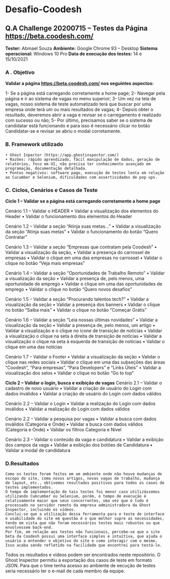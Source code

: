 # Desafio-Coodesh



## Q.A Challenge 20200715 – Testes da Página https://beta.coodesh.com/

**Tester:** Abmael Souza
**Ambiente:** Google Chrome 93 – Desktop 
**Sistema operacional:** Windows 10 Pro 
**Data de execução dos testes:** 14 e 15/10/2021

### A . Objetivo
**Validar a página https://beta.coodesh.com/ nos seguintes aspectos:**

1- Se a página está carregando corretamente a home page;
2- Navegar pela página e ir ao sistema de vagas no menu superior;
3- Um vez na tela de vagas, nosso sistema de teste automatizado terá que buscar por uma empresa onde terá um ou mais resultados de vagas;
4- Depois obter o resultado, deveremos abrir a vaga e revisar se o carregamento é realizado com sucesso ou não;
5- Por último, precisamos saber se o sistema de candidatar está funcionando e para isso é necessário clicar no botão Candidatar-se e revisar se abriu o modal corretamente.


### B. Framework utilizado
    • Ghost Inpector (https://app.ghostinspector.com/)
    • Razões: rápido aprendizado, fácil manipulação de dados, geração de relatórios, foco em UI, não precisa ter conhecimento avançado em programação, documentação detalhada.
    • Pontos negativos: software pago, execução de testes lenta em relação ao Cucumber e Selenium, dificuldades com assertividades de pop ups. 

### C. Ciclos, Cenários e Casos de Teste

**Ciclo 1 – Validar se a página está carregando corretamente a home page**

Cenário 1.1 – Validar o HEADER
    • Validar a visualização dos elementos do Header
    • Validar o funcionamento dos elementos do Header

Cenário 1.2 – Validar a seção “Atinja suas metas...”
    • Validar a visualização da seção “Atinja suas metas”
    • Validar o funcionamento do botão “Quero Contratar”

Cenário 1.3 – Validar a seção “Empresas que contratam pela Coodesh”
    • Validar a visualização da seção, 
    • Validar a presença do carrossel de empresas 
    • Validar o clique em uma das empresas no carrossel
    • Validar o clique no botão “Veja mais empresas”

Cenário 1.4 – Validar a seção “Oportunidades de Trabalho Remoto”
    • Validar a visualização da seção
    • Validar a presença de, pelo menos, uma oportunidade de emprego 
    • Validar o clique em uma das oportunidades de emprego 
    • Validar o clique no botão “Quero novos desafios”

Cenário 1.5 – Validar a seção “Procurando talentos tech?”
    • Validar a visualização da seção
    • Validar a presença dos banners
    • Validar o clique no botão “Saiba mais” 
    • Validar o clique no botão “Começar Grátis”

Cenário 1.6 – Validar a seção “Leia nossas últimas novidades”
    • Validar a visualização da seção
    • Validar a presença de, pelo menos, um artigo
    • Validar a visualização e o clique no ícone de transição de notícias 
    • Validar a visualização o clique na seta à direita de transição de notícias 
    • Validar a visualização o clique na seta à esquerda de transição de notícias 
    • Validar o clique em uma das notícias

Cenário 1.7 – Validar o Footer
    • Validar a visualização da seção
    • Validar o clique nas redes sociais 
    • Validar o clique em uma das subseções das áreas “Coodesh”, “Para empresas”, “Para Developers” e “Links Úteis”
    • Validar a visualização dos selos 
    • Validar o clique no botão “Go to top”


**Ciclo 2 – Validar o login, busca e exibição de vagas**
Cenário 2.1 – Validar o cadastro de novo usuário
    • Validar a criação de usuário do Login com dados inválidos
    • Validar a criação de usuário do Login com dados válidos

Cenário 2.2 – Validar o Login
    • Validar a realização do Login com dados inválidos
    • Validar a realização do Login com dados válidos

Cenário 2.2 – Validar a pesquisa por vagas
    • Validar a busca com dados inválidos (Categoria e Onde)
    • Validar a busca com dados válidos (Categoria e Onde)
    • Validar os filtros Categoria e Nível 

Cenário 2.3 – Validar o conteúdo da vaga e candidatura 
    • Validar a exibição dos campos da vaga
    • Validar a exibição dos botões de Candidatura
    • Validar a modal de candidatura 

### D.Resultados

	Como os testes foram feitos em um ambiente onde não houve mudanças de escopo do site, como novos artigos, novas vagas de trabalho, mudança de layout, etc., obtivemos resultados positivos para todos os casos de testes implementados. 
	O tempo de implementação de tais testes foi menor caso utilizássemos utilizando Cumcumber ou Selenium, porém, o tempo de execução é relativamente maior que seus concorrentes, uma vez que é tudo é processado no servidor remoto da empresa administradora da Ghost Inspector, incluindo os vídeos.
	Conclui-se que a utilização dessa ferramenta para o teste de interface e usabilidade do site em questão é o que melhor supre as necessidades, tendo em vista que não foram necessários testes mais robustos ou que envolvessem back-end.
	Por fim, em relação aos testes não funcionais, percebe-se que o site beta da Coodesh possui uma interface simples e intuitiva, que ajuda o usuário a entender o objetivo do site e como interagir com o mesmo. Isso acaba sendo refletido na facilidade que encontrei para testá-lo.


Todos os resultados e vídeos podem ser encontrados neste repositório. O Ghost Inspector permitiu a exportação dos casos de teste em formato JSON. Para que o time tenha acesso ao ambiente de eecução de testes seria necessário ter o e-mail de cada membro da equipe. 
